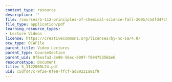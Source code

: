 ```yaml
---
content_type: resource
description: ''
file: /courses/5-112-principles-of-chemical-science-fall-2005/c5dfd47c9f2e0fe8ffcfad29221a81f9_5_1122005L24.pdf
file_type: application/pdf
learning_resource_types:
- Lecture Videos
license: https://creativecommons.org/licenses/by-nc-sa/4.0/
ocw_type: OCWFile
parent_title: Video Lectures
parent_type: CourseSection
parent_uid: 0f6eafa3-3e90-56ec-6097-f69475356be6
resourcetype: Document
title: 5_1122005L24.pdf
uid: c5dfd47c-9f2e-0fe8-ffcf-ad29221a81f9
---
```

